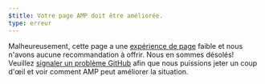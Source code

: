 ```yaml
---
$title: Votre page AMP doit être améliorée.
type: erreur
---
```


Malheureusement, cette page a une [expérience de page](https://developers.google.com/search/docs/guides/page-experience) faible et nous n'avons aucune recommandation à offrir. Nous en sommes désolés! Veuillez [signaler un problème GitHub](https://github.com/ampproject/amphtml/issues/new?assignees=&labels=Type%3A+Page+experience&template=page-experience.md&title=Page+experience+issue) afin que nous puissions jeter un coup d'œil et voir comment AMP peut améliorer la situation.

